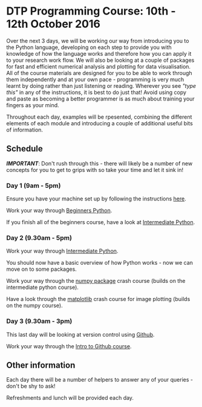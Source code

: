---
---

# DTP Programming Course: 10th - 12th October 2016

Over the next 3 days, we will be working our way from introducing you to the Python language, developing on each step to provide you with knowledge of how the language works and therefore how you can apply it to your research work flow. We will also be looking at a couple of packages for fast and efficient numerical analysis and plotting for data visualisation. All of the course materials are designed for you to be able to work through them independently and at your own pace - programming is very much learnt by doing rather than just listening or reading. Wherever you see *"type this"* in any of the instructions, it is best to do just that! Avoid using copy and paste as becoming a better programmer is as much about training your fingers as your mind.

Throughout each day, examples will be rpesented, combining the different elements of each module and introducing a couple of additional useful bits of information.

## Schedule

***IMPORTANT***: Don't rush through this - there will likely be a number of new concepts for you to get to grips with so take your time and let it sink in! 

### Day 1 (9am - 5pm)

Ensure you have your machine set up by following the instructions [here](../Setup/setup).

Work your way through [Beginners Python](../Beginners_python/README).

If you finish all of the beginners course, have a look at [Intermediate Python](../Intermediate_python/README).

### Day 2 (9.30am - 5pm)

Work your way through [Intermediate Python](../Intermediate_python/README).

You should now have a basic overview of how Python works - now we can move on to some packages.

Work your way through the [numpy package](../PythonPackages_numpy/README_numpy) crash course (builds on the intermediate python course).

Have a look through the [matplotlib](../PythonPackages_matplotlib/README_matplotlib) crash course for image plotting (builds on the numpy 
course).

### Day 3 (9.30am - 3pm)

This last day will be looking at version control using [Github](http://github.com/).

Work your way through the [Intro to Github course](../Intro_github/README).

## Other information

Each day there will be a number of helpers to answer any of your queries - don't be shy to ask! 

Refreshments and lunch will be provided each day.

